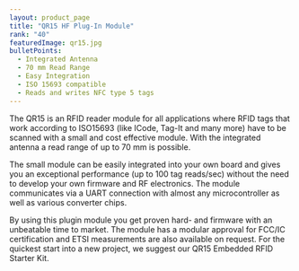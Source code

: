 ```yaml
---
layout: product_page
title: "QR15 HF Plug-In Module"
rank: "40"
featuredImage: qr15.jpg
bulletPoints:
  - Integrated Antenna
  - 70 mm Read Range
  - Easy Integration
  - ISO 15693 compatible
  - Reads and writes NFC type 5 tags
---
```

The QR15 is an RFID reader module for all applications where RFID tags that work according to ISO15693 (like ICode, Tag-It and many more) have to be scanned with a small and cost effective module. With the integrated antenna a read range of up to 70 mm is possible.

The small module can be easily integrated into your own board and gives you an exceptional performance (up to 100 tag reads/sec) without the need to develop your own firmware and RF electronics. The module communicates via a UART connection with almost any microcontroller as well as various converter chips.

By using this plugin module you get proven hard- and firmware with an unbeatable time to market. The module has a modular approval for FCC/IC certification and ETSI measurements are also available on request. For the quickest start into a new project, we suggest our QR15 Embedded RFID Starter Kit.
